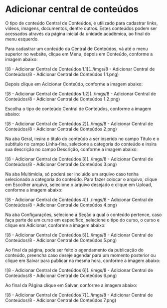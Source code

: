 # Adicionar central de conteúdos

O tipo de conteúdo Central de Conteúdos, é utilizado para cadastrar links, vídeos, imagens, documentos, dentre outros. Estes conteúdos podem ser acessados
através da página inicial da unidade acadêmica, ao final do menu esquerdo.

Para cadastrar um conteúdo da Central de Conteúdos, vá até o menu superior no website, clique em Menu, depois em Conteúdo, conforme a imagem abaixo:

![8 - Adicionar Central de Conteúdos 1.1](../imgs/8 - Adicionar Central de Conteúdos/8 - Adicionar Central de Conteúdos 1.1.png)

Depois clique em Adicionar Conteúdo, conforme a imagem abaixo:

![8 - Adicionar Central de Conteúdos 1.2](../imgs/8 - Adicionar Central de Conteúdos/8 - Adicionar Central de Conteúdos 1.2.png)

Escolha o tipo de conteúdo Central de Conteúdos, conforme a imagem abaixo:

![8 - Adicionar Central de Conteúdos 2](../imgs/8 - Adicionar Central de Conteúdos/8 - Adicionar Central de Conteúdos 2.png)

Na aba Geral, insira o título do conteúdo a ser inserido no campo Título e o subtítulo no campo Linha-fina, selecione a categoria do conteúdo e insira sua descrição
no campo Descrição, conforme a imagem abaixo:

![8 - Adicionar Central de Conteúdos 3](../imgs/8 - Adicionar Central de Conteúdos/8 - Adicionar Central de Conteúdos 3.png)

Na aba Multimídia, só poderá ser incluído um arquivo caso tenha selecionado a categoria do conteúdo. Para fazer colocar o arquivo, clique em Escolher arquivo,
selecione o arquivo desejado e clique em Upload, conforme a imagem abaixo:

![8 - Adicionar Central de Conteúdos 4](../imgs/8 - Adicionar Central de Conteúdos/8 - Adicionar Central de Conteúdos 4.png)

Na aba Configurações, selecione a Seção a qual o conteúdo pertence, caso faça parte de um curso em específico, selecione o tipo do curso, o curso e clique em Adicionar, conforme a imagem abaixo:

![8 - Adicionar Central de Conteúdos 5](../imgs/8 - Adicionar Central de Conteúdos/8 - Adicionar Central de Conteúdos 5.png)

Ao final da página, pode ser feito o agendamento da publicação do conteúdo, preencha caso deseje agendar para um momento posterior ou clique em Salvar para
publicar na mesma hora, conforme a imagem abaixo:

![8 - Adicionar Central de Conteúdos 6](../imgs/8 - Adicionar Central de Conteúdos/8 - Adicionar Central de Conteúdos 6.png)

Ao final da Página clique em Salvar, conforme a imagem abaixo:

![8 - Adicionar Central de Conteúdos 7](../imgs/8 - Adicionar Central de Conteúdos/8 - Adicionar Central de Conteúdos 7.png)